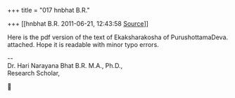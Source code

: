 +++
title = "017 hnbhat B.R."

+++
[[hnbhat B.R.	2011-06-21, 12:43:58 [Source](https://groups.google.com/g/bvparishat/c/8P3Na-bYZ1c)]]



Here is the pdf version of the text of Ekaksharakosha of PurushottamaDeva. attached. Hope it is readable with minor typo errors.



  
--  
Dr. Hari Narayana Bhat B.R. M.A., Ph.D.,  
Research Scholar,  




